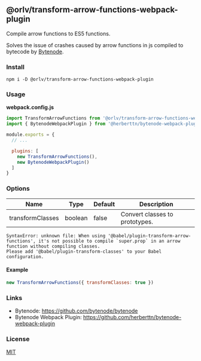 @orlv/transform-arrow-functions-webpack-plugin
---

Compile arrow functions to ES5 functions.

Solves the issue of crashes caused by arrow functions in js compiled to bytecode by [Bytenode](https://github.com/bytenode/bytenode).

### Install
```shell
npm i -D @orlv/transform-arrow-functions-webpack-plugin
```

### Usage

**webpack.config.js**

```js
import TransformArrowFunctions from '@orlv/transform-arrow-functions-webpack-plugin'
import { BytenodeWebpackPlugin } from '@herberttn/bytenode-webpack-plugin'

module.exports = {
  // ...

  plugins: [
    new TransformArrowFunctions(),
    new BytenodeWebpackPlugin()
  ]
}
```

### Options
Name                | Type      | Default   |Description
----                | ----      | ----      | ----
transformClasses    | boolean   | false     | Convert classes to prototypes.

```
SyntaxError: unknown file: When using '@babel/plugin-transform-arrow-functions', it's not possible to compile `super.prop` in an arrow function without compiling classes.
Please add '@babel/plugin-transform-classes' to your Babel configuration.
```

#### Example
```js
new TransformArrowFunctions({ transformClasses: true })
```

### Links
- Bytenode: https://github.com/bytenode/bytenode
- Bytenode Webpack Plugin: https://github.com/herberttn/bytenode-webpack-plugin

### License

[MIT](./LICENSE)
